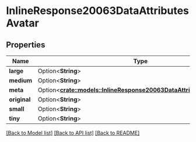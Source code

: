 # InlineResponse20063DataAttributesAvatar

## Properties

Name | Type | Description | Notes
------------ | ------------- | ------------- | -------------
**large** | Option<**String**> |  | [optional]
**medium** | Option<**String**> |  | [optional]
**meta** | Option<[**crate::models::InlineResponse20063DataAttributesAvatarMeta**](inline_response_200_63_data_attributes_avatar_meta.md)> |  | [optional]
**original** | Option<**String**> |  | [optional]
**small** | Option<**String**> |  | [optional]
**tiny** | Option<**String**> |  | [optional]

[[Back to Model list]](../README.md#documentation-for-models) [[Back to API list]](../README.md#documentation-for-api-endpoints) [[Back to README]](../README.md)


